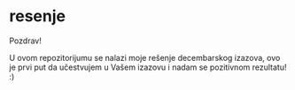 # resenje
Pozdrav!

U ovom repozitorijumu se nalazi moje rešenje decembarskog izazova, ovo je prvi put da učestvujem u Vašem izazovu i nadam se pozitivnom rezultatu! :)
